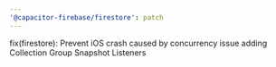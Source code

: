 ```yaml
---
'@capacitor-firebase/firestore': patch
---
```


fix(firestore): Prevent iOS crash caused by concurrency issue adding Collection Group Snapshot Listeners
